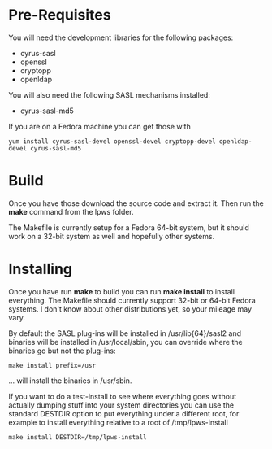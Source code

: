 # Pre-Requisites #

You will need the development libraries for the following packages:
  * cyrus-sasl
  * openssl
  * cryptopp
  * openldap

You will also need the following SASL mechanisms installed:
  * cyrus-sasl-md5

If you are on a Fedora machine you can get those with
```
yum install cyrus-sasl-devel openssl-devel cryptopp-devel openldap-devel cyrus-sasl-md5
```

# Build #

Once you have those download the source code and extract it. Then run the **make** command from the lpws folder.

The Makefile is currently setup for a Fedora 64-bit system, but it should work on a 32-bit system as well and hopefully other systems.

# Installing #

Once you have run **make** to build you can run **make install** to install everything. The Makefile should currently support 32-bit or 64-bit Fedora systems. I don't know about other distributions yet, so your mileage may vary.

By default the SASL plug-ins will be installed in /usr/lib{64}/sasl2 and binaries will be installed in /usr/local/sbin, you can override where the binaries go but not the plug-ins:
```
make install prefix=/usr
```
... will install the binaries in /usr/sbin.

If you want to do a test-install to see where everything goes without actually dumping stuff into your system directories you can use the standard DESTDIR option to put everything under a different root, for example to install everything relative to a root of /tmp/lpws-install
```
make install DESTDIR=/tmp/lpws-install
```